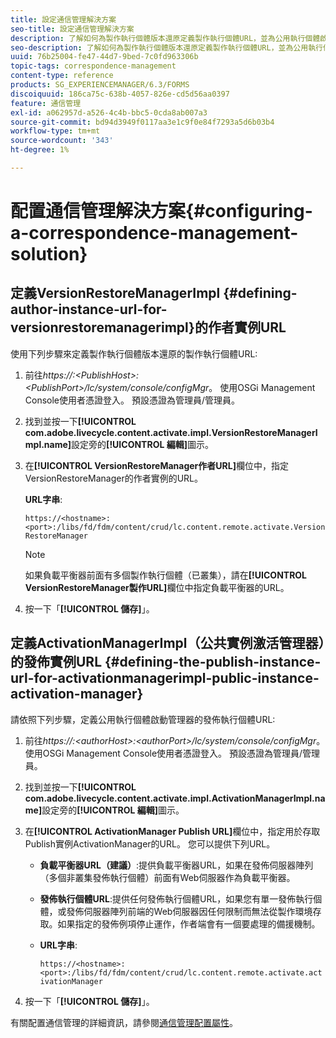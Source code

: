 ```yaml
---
title: 設定通信管理解決方案
seo-title: 設定通信管理解決方案
description: 了解如何為製作執行個體版本還原定義製作執行個體URL，並為公用執行個體啟用管理器定義發佈執行個體URL。
seo-description: 了解如何為製作執行個體版本還原定義製作執行個體URL，並為公用執行個體啟用管理器定義發佈執行個體URL。
uuid: 76b25004-fe47-44d7-9bed-7c0fd963306b
topic-tags: correspondence-management
content-type: reference
products: SG_EXPERIENCEMANAGER/6.3/FORMS
discoiquuid: 186ca75c-638b-4057-826e-cd5d56aa0397
feature: 通信管理
exl-id: a062957d-a526-4c4b-bbc5-0cda8ab007a3
source-git-commit: bd94d3949f0117aa3e1c9f0e84f7293a5d6b03b4
workflow-type: tm+mt
source-wordcount: '343'
ht-degree: 1%

---
```


# 配置通信管理解決方案{#configuring-a-correspondence-management-solution}

## 定義VersionRestoreManagerImpl {#defining-author-instance-url-for-versionrestoremanagerimpl}的作者實例URL

使用下列步驟來定義製作執行個體版本還原的製作執行個體URL:

1. 前往&#x200B;*https://:&lt;PublishHost>:&lt;PublishPort>/lc/system/console/configMgr*。 使用OSGi Management Console使用者憑證登入。 預設憑證為管理員/管理員。
1. 找到並按一下&#x200B;**[!UICONTROL com.adobe.livecycle.content.activate.impl.VersionRestoreManagerImpl.name]**&#x200B;設定旁的&#x200B;**[!UICONTROL 編輯]**&#x200B;圖示。
1. 在&#x200B;**[!UICONTROL VersionRestoreManager作者URL]**&#x200B;欄位中，指定VersionRestoreManager的作者實例的URL。

   **URL字串**:

   `https://<hostname>:<port>:/libs/fd/fdm/content/crud/lc.content.remote.activate.VersionRestoreManager`

   >[!NOTE]
   >
   >如果負載平衡器前面有多個製作執行個體（已叢集），請在&#x200B;**[!UICONTROL VersionRestoreManager製作URL]**&#x200B;欄位中指定負載平衡器的URL。

1. 按一下「**[!UICONTROL 儲存]**」。

## 定義ActivationManagerImpl（公共實例激活管理器）的發佈實例URL {#defining-the-publish-instance-url-for-activationmanagerimpl-public-instance-activation-manager}

請依照下列步驟，定義公用執行個體啟動管理器的發佈執行個體URL:

1. 前往&#x200B;*https://:&lt;authorHost>:&lt;authorPort>/lc/system/console/configMgr*。 使用OSGi Management Console使用者憑證登入。 預設憑證為管理員/管理員。
1. 找到並按一下&#x200B;**[!UICONTROL com.adobe.livecycle.content.activate.impl.ActivationManagerImpl.name]**&#x200B;設定旁的&#x200B;**[!UICONTROL 編輯]**&#x200B;圖示。
1. 在&#x200B;**[!UICONTROL ActivationManager Publish URL]**&#x200B;欄位中，指定用於存取Publish實例ActivationManager的URL。 您可以提供下列URL。

   * **負載平衡器URL（建議）**:提供負載平衡器URL，如果在發佈伺服器陣列（多個非叢集發佈執行個體）前面有Web伺服器作為負載平衡器。
   * **發佈執行個體URL**:提供任何發佈執行個體URL，如果您有單一發佈執行個體，或發佈伺服器陣列前端的Web伺服器因任何限制而無法從製作環境存取。如果指定的發佈例項停止運作，作者端會有一個要處理的備援機制。
   * **URL字串**:

      `https://<hostname>:<port>:/libs/fd/fdm/content/crud/lc.content.remote.activate.activationManager`

1. 按一下「**[!UICONTROL 儲存]**」。

有關配置通信管理的詳細資訊，請參閱[通信管理配置屬性](https://helpx.adobe.com/aem-forms/6-2/cm-configuration-properties.html)。
